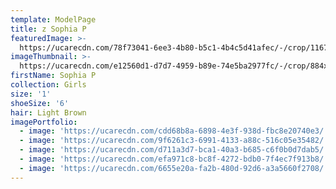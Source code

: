 ```yaml
---
template: ModelPage
title: z Sophia P
featuredImage: >-
  https://ucarecdn.com/78f73041-6ee3-4b80-b5c1-4b4c5d41afec/-/crop/1167x754/0,477/-/preview/
imageThumbnail: >-
  https://ucarecdn.com/e12560d1-d7d7-4959-b89e-74e5ba2977fc/-/crop/884x1202/265,0/-/preview/
firstName: Sophia P
collection: Girls
size: '1'
shoeSize: '6'
hair: Light Brown
imagePortfolio:
  - image: 'https://ucarecdn.com/cdd68b8a-6898-4e3f-938d-fbc8e20740e3/'
  - image: 'https://ucarecdn.com/9f6261c3-6991-4133-a88c-516c05e35482/'
  - image: 'https://ucarecdn.com/d711a3d7-bca1-40a3-b685-c6f0b0d7dab5/'
  - image: 'https://ucarecdn.com/efa971c8-bc8f-4272-bdb0-7f4ec7f913b8/'
  - image: 'https://ucarecdn.com/6655e20a-fa2b-480d-92d6-a3a5660f2708/'
---
```


